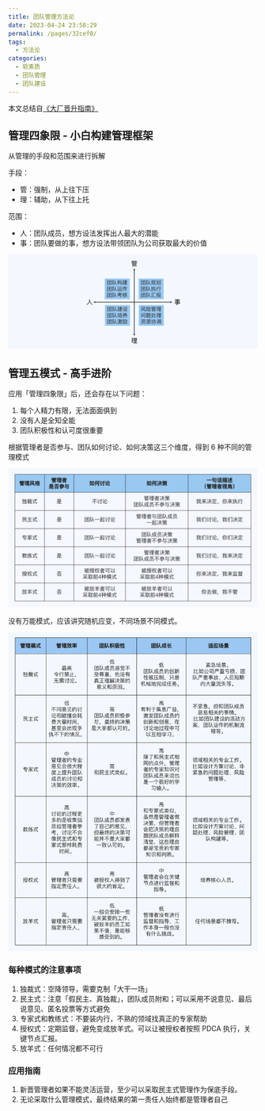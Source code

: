 ```yaml
---
title: 团队管理方法论
date: 2023-04-24 23:58:29
permalink: /pages/32cef0/
tags: 
  - 方法论
categories: 
  - 软素质
  - 团队管理
  - 团队建设
---
```


本文总结自[《大厂晋升指南》](https://time.geekbang.org/column/intro/100064501)

<!-- more -->

## 管理四象限 - 小白构建管理框架

从管理的手段和范围来进行拆解

手段：
- 管：强制，从上往下压
- 理：辅助，从下往上托

范围：
- 人：团队成员，想方设法发挥出人最大的潜能
- 事：团队要做的事，想方设法带领团队为公司获取最大的价值

![Alt text](../../../@assets/img/image-18.png)


## 管理五模式 - 高手进阶

应用「管理四象限」后，还会存在以下问题：
1. 每个人精力有限，无法面面俱到
2. 没有人是全知全能
3. 团队积极性和认可度很重要

根据管理者是否参与、团队如何讨论、如何决策这三个维度，得到 6 种不同的管理模式

![Alt text](../../../@assets/img/image-19.png)

没有万能模式，应该讲究随机应变，不同场景不同模式。

![Alt text](../../../@assets/img/image-20.png)

### 每种模式的注意事项

1. 独裁式：空降领导，需要克制「大干一场」
2. 民主式：注意「假民主、真独裁」，团队成员附和；可以采用不说意见、最后说意见、匿名投票等方式避免
3. 专家式和教练式：不要装内行，不熟的领域找真正的专家帮助
4. 授权式：定期监督，避免变成放羊式。可以让被授权者按照 PDCA 执行，关键节点汇报。
5. 放羊式：任何情况都不可行

### 应用指南

1. 新晋管理者如果不能灵活运营，至少可以采取民主式管理作为保底手段。
2. 无论采取什么管理模式，最终结果的第一责任人始终都是管理者自己

